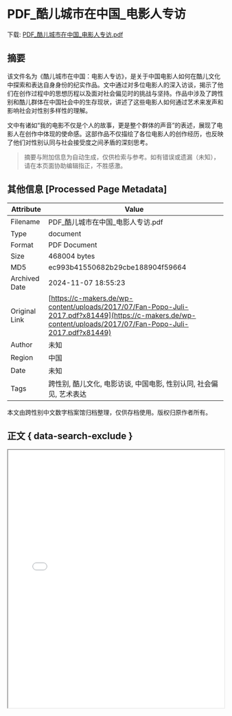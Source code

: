 # PDF_酷儿城市在中国_电影人专访

<!-- tcd_download_link -->
下载: <a href="../PDF_酷儿城市在中国_电影人专访.pdf" download>PDF_酷儿城市在中国_电影人专访.pdf</a>
<!-- tcd_download_link_end -->

## 摘要

<!-- tcd_abstract -->
该文件名为《酷儿城市在中国：电影人专访》，是关于中国电影人如何在酷儿文化中探索和表达自身身份的纪实作品。文中通过对多位电影人的深入访谈，揭示了他们在创作过程中的思想历程以及面对社会偏见时的挑战与坚持。作品中涉及了跨性别和酷儿群体在中国社会中的生存现状，讲述了这些电影人如何通过艺术来发声和影响社会对性别多样性的理解。

文中有诸如“我的电影不仅是个人的故事，更是整个群体的声音”的表述，展现了电影人在创作中体现的使命感。这部作品不仅描绘了各位电影人的创作经历，也反映了他们对性别认同与社会接受度之间矛盾的深刻思考。

<!-- tcd_abstract_end -->

> 摘要与附加信息为自动生成，仅供检索与参考。如有错误或遗漏（未知），请在本页面协助编辑指正，不胜感激。

## 其他信息 [Processed Page Metadata]

| Attribute       | Value                                  |
|-----------------|----------------------------------------|
| Filename        | PDF_酷儿城市在中国_电影人专访.pdf                             |
| Type            | document                                 |
| Format          | PDF Document                               |
| Size            | 468004 bytes                           |
| MD5             | ec993b41550682b29cbe188904f59664                                  |
| Archived Date   | 2024-11-07 18:55:23                             |
| Original Link   | [https://c-makers.de/wp-content/uploads/2017/07/Fan-Popo-Juli-2017.pdf?x81449](https://c-makers.de/wp-content/uploads/2017/07/Fan-Popo-Juli-2017.pdf?x81449)                         |
| Author          | 未知                               |
| Region          | 中国                               |
| Date            | 未知                                 |
| Tags            | 跨性别, 酷儿文化, 电影访谈, 中国电影, 性别认同, 社会偏见, 艺术表达                                 |

本文由跨性别中文数字档案馆归档整理，仅供存档使用。版权归原作者所有。


## 正文 { data-search-exclude }

<!-- tcd_main_text -->
<iframe src="../PDF_酷儿城市在中国_电影人专访.pdf" width="100%" height="600px">
    <p>无法显示PDF，请下载查看。</p>
</iframe>
<!-- tcd_main_text_end -->

